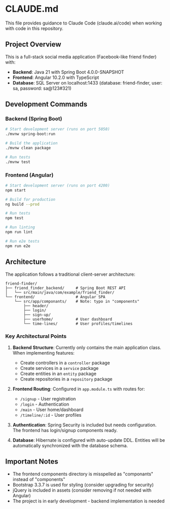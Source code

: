 # CLAUDE.md

This file provides guidance to Claude Code (claude.ai/code) when working with code in this repository.

## Project Overview

This is a full-stack social media application (Facebook-like friend finder) with:
- **Backend**: Java 21 with Spring Boot 4.0.0-SNAPSHOT
- **Frontend**: Angular 10.2.0 with TypeScript
- **Database**: SQL Server on localhost:1433 (database: friend-finder, user: sa, password: sa@123#321)

## Development Commands

### Backend (Spring Boot)
```bash
# Start development server (runs on port 5050)
./mvnw spring-boot:run

# Build the application
./mvnw clean package

# Run tests
./mvnw test
```

### Frontend (Angular)
```bash
# Start development server (runs on port 4200)
npm start

# Build for production
ng build --prod

# Run tests
npm test

# Run linting
npm run lint

# Run e2e tests
npm run e2e
```

## Architecture

The application follows a traditional client-server architecture:

```
friend-finder/
├── friend_finder_backend/     # Spring Boot REST API
│   └── src/main/java/com/example/friend_finder/
└── frontend/                  # Angular SPA
    └── src/app/componants/    # Note: typo in "components"
        ├── header/
        ├── login/
        ├── sign-up/
        ├── userhome/          # User dashboard
        └── time-lines/        # User profiles/timelines
```

### Key Architectural Points

1. **Backend Structure**: Currently only contains the main application class. When implementing features:
   - Create controllers in a `controller` package
   - Create services in a `service` package
   - Create entities in an `entity` package
   - Create repositories in a `repository` package

2. **Frontend Routing**: Configured in `app.module.ts` with routes for:
   - `/signup` - User registration
   - `/login` - Authentication
   - `/main` - User home/dashboard
   - `/timeline/:id` - User profiles

3. **Authentication**: Spring Security is included but needs configuration. The frontend has login/signup components ready.

4. **Database**: Hibernate is configured with auto-update DDL. Entities will be automatically synchronized with the database schema.

## Important Notes

- The frontend components directory is misspelled as "componants" instead of "components"
- Bootstrap 3.3.7 is used for styling (consider upgrading for security)
- jQuery is included in assets (consider removing if not needed with Angular)
- The project is in early development - backend implementation is needed